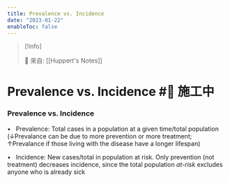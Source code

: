 ```yaml
---
title: Prevalence vs. Incidence
date: "2023-01-22"
enableToc: false
---
```


> [!info]
>
> 🌱 來自: [[Huppert's Notes]]

# Prevalence vs. Incidence #🚧 施工中

### Prevalence vs. Incidence

•   Prevalence: Total cases in a population at a given time/total population (↓Prevalance can be due to more prevention or more treatment; ↑Prevalance if those living with the disease have a longer lifespan)

•   Incidence: New cases/total in population at risk. Only prevention (not treatment) decreases incidence, since the total population *at-risk* excludes anyone who is already sick

